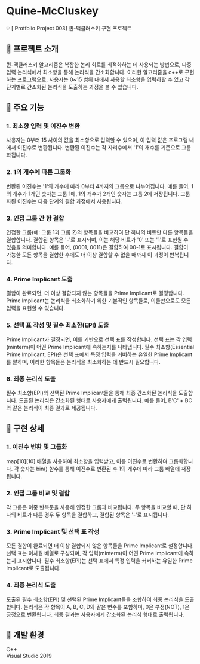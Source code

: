 # Quine-McCluskey
💡 [ Protfolio Project 003] 퀸-맥클러스키 구현 프로젝트

## 📌 프로젝트 소개
퀸-맥클러스키 알고리즘은 복잡한 논리 회로를 최적화하는 데 사용되는 방법으로, 다중 입력 논리식에서 최소항을 통해 논리식을 간소화합니다. 이러한 알고리즘을 c++로 구현하는 프로그램으로, 사용자는 0~15 범위 내에서 사용할 최소항을 입력하할 수 있고 각 단계별로 간소화된 논리식을 도출하는 과정을 볼 수 있습니다.

## 📌 주요 기능
### 1. 최소항 입력 및 이진수 변환
  사용자는 0부터 15 사이의 값을 최소항으로 입력할 수 있으며, 이 입력 값은 프로그램 내에서 이진수로 변환됩니다. 변환된 이진수는 각 자리수에서 '1'의 개수를 기준으로 그룹화됩니다.  

### 2. 1의 개수에 따른 그룹화
변환된 이진수는 '1'의 개수에 따라 0부터 4까지의 그룹으로 나누어집니다. 예를 들어, 1의 개수가 1개인 숫자는 그룹 1에, 1의 개수가 2개인 숫자는 그룹 2에 저장됩니다. 그룹화된 이진수는 다음 단계의 결합 과정에서 사용됩니다.  

### 3. 인접 그룹 간 항 결합
인접한 그룹(예: 그룹 1과 그룹 2)의 항목들을 비교하여 단 하나의 비트만 다른 항목들을 결합합니다. 결합된 항목은 '-'로 표시되며, 이는 해당 비트가 '0' 또는 '1'로 표현될 수 있음을 의미합니다. 예를 들어, (0001, 0011)은 결합하여 00-1로 표시됩니다. 결합이 가능한 모든 항목을 결합한 후에도 더 이상 결합할 수 없을 때까지 이 과정이 반복됩니다.  

### 4. Prime Implicant 도출
결합이 완료되면, 더 이상 결합되지 않는 항목들을 Prime Implicant로 결정합니다. Prime Implicant는 논리식을 최소화하기 위한 기본적인 항목들로, 이들만으로도 모든 입력을 표현할 수 있습니다.  

### 5. 선택 표 작성 및 필수 최소항(EPI) 도출
Prime Implicant가 결정되면, 이를 기반으로 선택 표를 작성합니다. 선택 표는 각 입력(minterm)이 어떤 Prime Implicant에 속하는지를 나타냅니다. 필수 최소항(Essential Prime Implicant, EPI)은 선택 표에서 특정 입력을 커버하는 유일한 Prime Implicant를 말하며, 이러한 항목들은 논리식을 최소화하는 데 반드시 필요합니다.  

### 6. 최종 논리식 도출
필수 최소항(EPI)와 선택된 Prime Implicant들을 통해 최종 간소화된 논리식을 도출합니다. 도출된 논리식은 간소화된 형태로 사용자에게 출력됩니다. 예를 들어, B'C' + BC와 같은 논리식이 최종 결과로 제공됩니다.  


## 📌 구현 상세
### 1. 이진수 변환 및 그룹화
map[10][10] 배열을 사용하여 최소항을 입력받고, 이를 이진수로 변환하여 그룹화합니다. 각 숫자는 bin() 함수를 통해 이진수로 변환된 후 1의 개수에 따라 그룹 배열에 저장됩니다.  

### 2. 인접 그룹 비교 및 결합
각 그룹은 이중 반복문을 사용해 인접한 그룹과 비교됩니다. 두 항목을 비교할 때, 단 하나의 비트가 다른 경우 두 항목을 결합하고, 결합된 항목은 '-'로 표시됩니다.  

### 3. Prime Implicant 및 선택 표 작성
모든 결합이 완료되면 더 이상 결합되지 않은 항목들을 Prime Implicant로 설정합니다. 선택 표는 이차원 배열로 구성되며, 각 입력(minterm)이 어떤 Prime Implicant에 속하는지 표시합니다. 필수 최소항(EPI)는 선택 표에서 특정 입력을 커버하는 유일한 Prime Implicant로 도출됩니다.  

### 4. 최종 논리식 도출
도출된 필수 최소항(EPI) 및 선택된 Prime Implicant들을 조합하여 최종 논리식을 도출합니다. 논리식은 각 항목이 A, B, C, D와 같은 변수를 포함하며, 0은 부정(NOT), 1은 긍정으로 변환됩니다. 최종 결과는 사용자에게 간소화된 논리식 형태로 출력됩니다.  

## 📌 개발 환경
  C++  
  Visual Studio 2019
